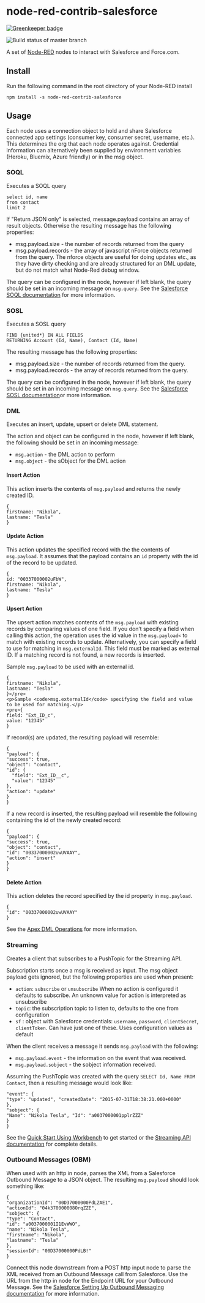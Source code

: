 # node-red-contrib-salesforce

[![Greenkeeper badge](https://badges.greenkeeper.io/Stwissel/node-red-contrib-salesforce.svg)](https://greenkeeper.io/)

![Build status of master branch](https://travis-ci.org/Stwissel/node-red-contrib-salesforce.svg?branch=master)

A set of [Node-RED](http://www.nodered.org) nodes to interact with Salesforce and Force.com.

## Install

Run the following command in the root directory of your Node-RED install

```
npm install -s node-red-contrib-salesforce
```

## Usage

Each node uses a connection object to hold and share Salesforce connected app settings (consumer key, consumer secret, username, etc.). This determines the org that each node operates against. Credential information can alternatively been supplied by environment variables (Heroku, Bluemix, Azure friendly) or in the msg object.

### SOQL

Executes a SOQL query

```
select id, name
from contact
limit 2
```
If "Return JSON only" is selected, message.payload contains an array of result objects.
Otherwise the resulting message has the following properties:

- msg.payload.size - the number of records returned from the query
- msg.payload.records - the array of javascript nForce objects returned from the query. The nforce objects are useful for doing updates etc., as they have dirty checking and are already structured for an DML update, but do not match what Node-Red debug window.

The query can be configured in the node, however if left blank, the query should be set in an incoming message on `msg.query`. See the [Salesforce SOQL documentation](https://developer.salesforce.com/docs/atlas.en-us.soql_sosl.meta/soql_sosl) for more information.

### SOSL

Executes a SOSL query

```
FIND {united*} IN ALL FIELDS
RETURNING Account (Id, Name), Contact (Id, Name)
```

The resulting message has the following properties:

- msg.payload.size - the number of records returned from the query.
- msg.payload.records - the array of records returned from the query.

The query can be configured in the node, however if left blank, the query should be set in an incoming message on `msg.query`. See the [Salesforce SOSL documentation](https://developer.salesforce.com/docs/atlas.en-us.soql_sosl.meta/soql_sosl/sforce_api_calls_sosl.htm)or more information.

### DML

Executes an insert, update, upsert or delete DML statement.

The action and object can be configured in the node, however if left blank, the following should be set in an incoming message:

- `msg.action`  - the DML action to perform
- `msg.object`  - the sObject for the DML action

#### Insert Action

This action inserts the contents of <code>msg.payload</code> and returns the newly created ID.

```
{
firstname: "Nikola",
lastname: "Tesla"
}
```

#### Update Action

This action updates the specified record with the the contents of <code>msg.payload</code>. It assumes that the payload contains an `id` property with the id of the record to be updated.

```
{
id: "00337000002uFbW",
firstname: "Nikola",
lastname: "Tesla"
}
```

#### Upsert Action

The upsert action matches contents of the <code>msg.payload</code> with existing records by comparing values of one field. If you don’t specify a field when calling this action, the operation uses the id value in the `msg.payload<` to match with existing records to update. Alternatively, you can specify a field to use for matching in `msg.externalId`. This field must be marked as external ID. If a matching record is not found, a new records is inserted.

Sample `msg.payload` to be used with an external id.

```
{
firstname: "Nikola",
lastname: "Tesla"
}</pre>
<p>Sample <code>msg.externalId</code> specifying the field and value to be used for matching.</p>
<pre>{
field: "Ext_ID_c",
value: "12345"
}
```

If record(s) are updated, the resulting payload will resemble:

```
{
"payload": {
"success": true,
"object": "contact",
"id": {
  "field": "Ext_ID__c",
  "value": "12345"
},
"action": "update"
}
}
```

If a new record is inserted, the resulting payload will resemble the following containing the id of the newly created record:

```
{
"payload": {
"success": true,
"object": "contact",
"id": "00337000002uwUVAAY",
"action": "insert"
}
}
```

#### Delete Action

This action deletes the record specified by the id property in <code>msg.payload</code>.

```
{
"id": "00337000002uwUVAAY"
}
```

See the [Apex DML Operations](https://developer.salesforce.com/docs/atlas.en-us.apexcode.meta/apexcode/apex_dml_section.htm#apex_dml_insert) for more information.

### Streaming

Creates a client that subscribes to a PushTopic for the Streaming API.

Subscription starts once a msg is received as input. The msg object payload gets ignored, but the following properties are used when present:

- `action`: `subscribe` or `unsubscribe` When no action is configured it defaults to subscribe. An unknown value for action is interpreted as unsubscribe
- `topic`: the subscription topic to listen to, defaults to the one from configuration
- `sf` : object with Salesforce credentials: `username`, `password`, `clientSecret`, `clientToken`. Can have just one of these. Uses configuration values as default

When the client receives a message it sends `msg.payload` with the following:

- `msg.payload.event` - the information on the event that was received.
- `msg.payload.sobject` - the sobject information received.

Assuming the PushTopic was created with the query `SELECT Id, Name FROM Contact`, then a resulting message would look like:

```{
"event": {
"type": "updated", "createdDate": "2015-07-31T18:38:21.000+0000"
},
"sobject": {
"Name": "Nikola Tesla", "Id": "a0037000001pplrZZZ"
}
}
```

See the [Quick Start Using Workbench](https://developer.salesforce.com/docs/atlas.en-us.api_streaming.meta/api_streaming/quick_start_workbench.htm) to get started or the [Streaming API documentation](https://developer.salesforce.com/docs/atlas.en-us.api_streaming.meta/api_streaming/) for complete details.

### Outbound Messages (OBM)

When used with an http in node, parses the XML from a Salesforce Outbound Message to a JSON object.
The resulting `msg.payload` should look something like:

```
{
"organizationId": "00D37000000PdLZAE1",
"actionId": "04k370000008OrqZZE",
"sobject": {
"type": "Contact",
"id": "a0037000001I1EvWWO",
"name": "Nikola Tesla",
"firstname": "Nikola",
"lastname": "Tesla"
},
"sessionId": "00D37000000PdLB!"
}
```

Connect this node downstream from a POST http input node to parse the XML received from an Outbound Message call from Salesforce. Use the URL from the http in node for the Endpoint URL for your Outbound Message. See the [Salesforce Setting Up Outbound Messaging documentation](https://developer.salesforce.com/docs/atlas.en-us.api.meta/api/sforce_api_om_outboundmessaging_setting_up.htm) for more information.
